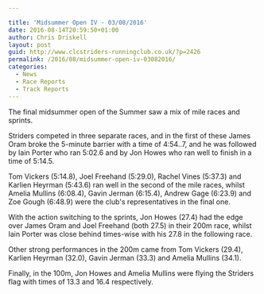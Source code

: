 ```yaml
---

title: 'Midsummer Open IV - 03/08/2016'
date: 2016-08-14T20:59:50+01:00
author: Chris Driskell
layout: post
guid: http://www.clcstriders-runningclub.co.uk/?p=2426
permalink: /2016/08/midsummer-open-iv-03082016/
categories:
  - News
  - Race Reports
  - Track Reports
---
```

The final midsummer open of the Summer saw a mix of mile races and sprints.

Striders competed in three separate races, and in the first of these James Oram broke the 5-minute barrier with a time of 4:54..7, and he was followed by Iain Porter who ran 5:02.6 and by Jon Howes who ran well to finish in a time of 5:14.5.

Tom Vickers (5:14.8), Joel Freehand (5:29.0), Rachel Vines (5:37.3) and Karlien Heyrman (5:43.6) ran well in the second of the mile races, whilst Amelia Mullins (6:08.4), Gavin Jerman (6:15.4), Andrew Gage (6:23.9) and Zoe Gough (6:48.9) were the club's representatives in the final one.

With the action switching to the sprints, Jon Howes (27.4) had the edge over James Oram and Joel Freehand (both 27.5) in their 200m race, whilst Iain Porter was close behind times-wise with his 27.8 in the following race.

Other strong performances in the 200m came from Tom Vickers (29.4), Karlien Heyrman (32.0), Gavin Jerman (33.3) and Amelia Mullins (34.1).

Finally, in the 100m, Jon Howes and Amelia Mullins were flying the Striders flag with times of 13.3 and 16.4 respectively.

&nbsp;

&nbsp;